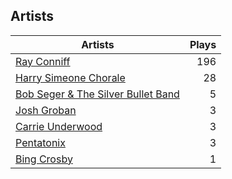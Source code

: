 ## Artists
Artists | Plays 
----- | -----: 
[Ray Conniff](/artists/ray-conniff-104848) | 196
[Harry Simeone Chorale](/artists/harry-simeone-chorale-30122133) | 28
[Bob Seger & The Silver Bullet Band](/artists/bob-seger-the-silver-bullet-band-105037) | 5
[Josh Groban](/artists/josh-groban-58260) | 3
[Carrie Underwood](/artists/carrie-underwood-89416) | 3
[Pentatonix](/artists/pentatonix-655231) | 3
[Bing Crosby](/artists/bing-crosby-1864) | 1

